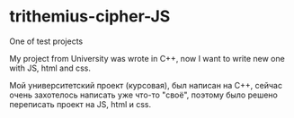 # trithemius-cipher-JS
One of test projects

My project from University was wrote in C++, now I want to write new one with JS, html and css.

Мой университетский проект (курсовая), был написан на С++, сейчас очень захотелось написать уже что-то "своё", поэтому было решено переписать проект на JS, html и css.
